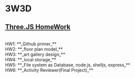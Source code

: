 3W3D
====
**[Three.JS HomeWork](https://wen-xiang.github.io/3W3D/)**
------- 
</br>
HW1: **_Github primer_**
</br>
HW2: **_floor plan model_**
<br>
HW3: **_art gallery design_**
<br>
HW4: **_local storage_**
<br>
HW5: **_File system as Database, node.js, shelljs, express_**
<br>
HW6: **_Activity Reviewer(Final Project)_**
